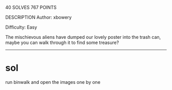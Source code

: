40 SOLVES 767 POINTS

DESCRIPTION
Author: xbowery

Difficulty: Easy

The mischievous aliens have dumped our lovely poster into the trash can, maybe you can walk through it to find some treasure?

---
# sol
run binwalk and open the images one by one